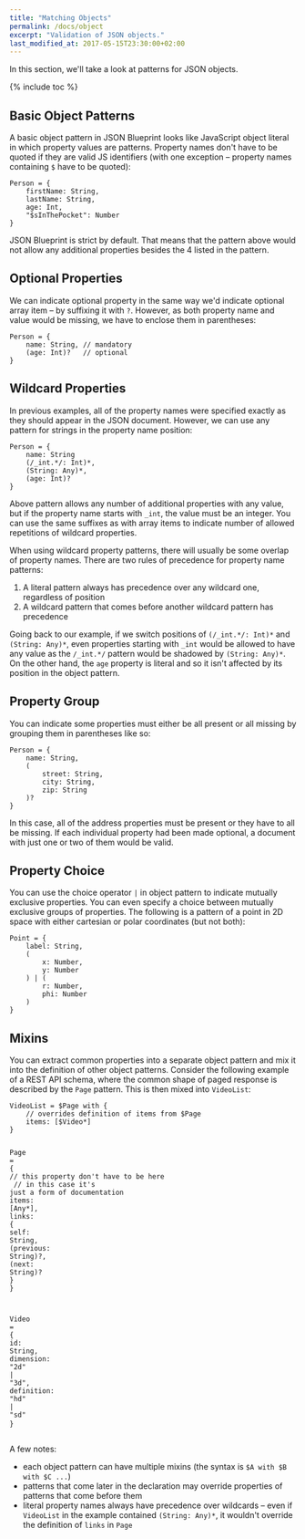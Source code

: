 ```yaml
---
title: "Matching Objects"
permalink: /docs/object
excerpt: "Validation of JSON objects."
last_modified_at: 2017-05-15T23:30:00+02:00
---
```


In this section, we'll take a look at patterns for JSON objects.

{% include toc %}

## Basic Object Patterns
A basic object pattern in JSON Blueprint looks like JavaScript object literal in which property values are patterns. Property names don't have to be quoted if they are valid JS identifiers (with one exception – property names containing `$` have to be quoted):
<div class="highlighter-rouge language-json-blueprint">
<pre class="highlight">
<code><span class="nx">Person</span><span class="w"> </span><span class="o">=</span><span class="w"> </span><span class="p">{</span><span class="w">
    </span><span class="na">firstName</span><span class="p">:</span><span class="w"> </span><span class="nb">String</span><span class="p">,</span><span class="w">
    </span><span class="na">lastName</span><span class="p">:</span><span class="w"> </span><span class="nb">String</span><span class="p">,</span><span class="w">
    </span><span class="na">age</span><span class="p">:</span><span class="w"> </span><span class="nb">Int</span><span class="p">,</span><span class="w">
    </span><span class="s2">"$sInThePocket"</span><span class="p">:</span><span class="w"> </span><span class="nb">Number</span><span class="w">
</span><span class="p">}</span></code>
</pre>
</div>

JSON Blueprint is strict by default. That means that the pattern above would not allow any additional properties besides the 4 listed in the pattern.

## Optional Properties
We can indicate optional property in the same way we'd indicate optional array item – by suffixing it with `?`. However, as both property name and value would be missing, we have to enclose them in parentheses:
<div class="highlighter-rouge language-json-blueprint">
<pre class="highlight">
<code><span class="nx">Person</span><span class="w"> </span><span class="o">=</span><span class="w"> </span><span class="p">{</span><span class="w">
    </span><span class="na">name</span><span class="p">:</span><span class="w"> </span><span class="nb">String</span><span class="p">,</span><span class="w"> </span><span class="c1">// mandatory
</span><span class="w">    </span><span class="p">(</span><span class="na">age</span><span class="p">:</span><span class="w"> </span><span class="nb">Int</span><span class="p">)</span><span class="o">?</span><span class="w">   </span><span class="c1">// optional
</span><span class="p">}</span></code>
</pre>
</div>

## Wildcard Properties
In previous examples, all of the property names were specified exactly as they should appear in the JSON document. However, we can use any pattern for strings in the property name position:
<div class="highlighter-rouge language-json-blueprint">
<pre class="highlight">
<code><span class="nx">Person</span><span class="w"> </span><span class="o">=</span><span class="w"> </span><span class="p">{</span><span class="w">
    </span><span class="na">name</span><span class="p">:</span><span class="w"> </span><span class="nb">String</span><span class="w">
    </span><span class="p">(</span><span class="sr">/_int.*/</span><span class="p">:</span><span class="w"> </span><span class="nb">Int</span><span class="p">)</span><span class="o">*</span><span class="p">,</span><span class="w">
    </span><span class="p">(</span><span class="na">String</span><span class="p">:</span><span class="w"> </span><span class="nx">Any</span><span class="p">)</span><span class="o">*</span><span class="p">,</span><span class="w">
    </span><span class="p">(</span><span class="na">age</span><span class="p">:</span><span class="w"> </span><span class="nb">Int</span><span class="p">)</span><span class="o">?</span><span class="w">
</span><span class="p">}</span></code>
</pre>
</div>

Above pattern allows any number of additional properties with any value, but if the property name starts with `_int`, the value must be an integer. You can use the same suffixes as with array items to indicate number of allowed repetitions of wildcard properties.

When using wildcard property patterns, there will usually be some overlap of property names. There are two rules of precedence for property name patterns:
1. A literal pattern always has precedence over any wildcard one, regardless of position
2. A wildcard pattern that comes before another wildcard pattern has precedence

Going back to our example, if we switch positions of `(/_int.*/: Int)*` and `(String: Any)*`, even properties starting with `_int` would be allowed to have any value as the `/_int.*/` pattern would be shadowed by `(String: Any)*`. On the other hand, the `age` property is literal and so it isn't affected by its position in the object pattern.

## Property Group
You can indicate some properties must either be all present or all missing by grouping them in parentheses like so:
<div class="highlighter-rouge language-json-blueprint">
<pre class="highlight">
<code><span class="nx">Person</span><span class="w"> </span><span class="o">=</span><span class="w"> </span><span class="p">{</span><span class="w">
    </span><span class="na">name</span><span class="p">:</span><span class="w"> </span><span class="nb">String</span><span class="p">,</span><span class="w">
    </span><span class="p">(</span><span class="w">
        </span><span class="na">street</span><span class="p">:</span><span class="w"> </span><span class="nb">String</span><span class="p">,</span><span class="w">
        </span><span class="na">city</span><span class="p">:</span><span class="w"> </span><span class="nb">String</span><span class="p">,</span><span class="w">
        </span><span class="na">zip</span><span class="p">:</span><span class="w"> </span><span class="nb">String</span><span class="w">
    </span><span class="p">)</span><span class="o">?</span><span class="w">
</span><span class="p">}</span></code>
</pre>
</div>

In this case, all of the address properties must be present or they have to all be missing. If each individual property had been made optional, a document with just one or two of them would be valid.

## Property Choice
You can use the choice operator `|` in object pattern to indicate mutually exclusive properties. You can even specify a choice between mutually exclusive groups of properties. The following is a pattern of a point in 2D space with either cartesian or polar coordinates (but not both):
<div class="highlighter-rouge language-json-blueprint">
<pre class="highlight">
<code><span class="nx">Point</span><span class="w"> </span><span class="o">=</span><span class="w"> </span><span class="p">{</span><span class="w">
    </span><span class="na">label</span><span class="p">:</span><span class="w"> </span><span class="nb">String</span><span class="p">,</span><span class="w">
    </span><span class="p">(</span><span class="w">
        </span><span class="na">x</span><span class="p">:</span><span class="w"> </span><span class="nb">Number</span><span class="p">,</span><span class="w">
        </span><span class="na">y</span><span class="p">:</span><span class="w"> </span><span class="nb">Number</span><span class="w">
    </span><span class="p">)</span><span class="w"> </span><span class="o">|</span><span class="w"> </span><span class="p">(</span><span class="w">
        </span><span class="na">r</span><span class="p">:</span><span class="w"> </span><span class="nb">Number</span><span class="p">,</span><span class="w">
        </span><span class="na">phi</span><span class="p">:</span><span class="w"> </span><span class="nb">Number</span><span class="w">
    </span><span class="p">)</span><span class="w">
</span><span class="p">}</span></code>
</pre>
</div>

## Mixins
You can extract common properties into a separate object pattern and mix it into the definition of other object patterns. Consider the following example of a REST API schema, where the common shape of paged response is described by the `Page` pattern. This is then mixed into `VideoList`:
<div class="highlighter-rouge language-json-blueprint">
<pre class="highlight">
<code><span class="nx">VideoList</span><span class="w"> </span><span class="o">=</span><span class="w"> </span><span class="nv">$Page</span><span class="w"> </span><span class="kr">with</span><span class="w"> </span><span class="p">{</span><span class="w">
    </span><span class="c1">// overrides definition of items from $Page
</span><span class="w">    </span><span class="na">items</span><span class="p">:</span><span class="w"> </span><span class="p">[</span><span class="nv">$Video</span><span class="o">*</span><span class="p">]</span><span class="w">
</span><span class="p">}</span><span class="w">

</span><span class="nx">Page</span><span class="w"> </span><span class="o">=</span><span class="w">  </span><span class="p">{</span><span class="w">
    </span><span class="c1">// this property don't have to be here
</span><span class="w">    </span><span class="c1">// in this case it's just a form of documentation
</span><span class="w">    </span><span class="na">items</span><span class="p">:</span><span class="w"> </span><span class="p">[</span><span class="nx">Any</span><span class="o">*</span><span class="p">],</span><span class="w">
    </span><span class="na">links</span><span class="p">:</span><span class="w"> </span><span class="p">{</span><span class="w">
        </span><span class="na">self</span><span class="p">:</span><span class="w"> </span><span class="nb">String</span><span class="p">,</span><span class="w">
        </span><span class="p">(</span><span class="na">previous</span><span class="p">:</span><span class="w"> </span><span class="nb">String</span><span class="p">)</span><span class="o">?</span><span class="p">,</span><span class="w">
        </span><span class="p">(</span><span class="na">next</span><span class="p">:</span><span class="w"> </span><span class="nb">String</span><span class="p">)</span><span class="o">?</span><span class="w">
    </span><span class="p">}</span><span class="w">
</span><span class="p">}</span><span class="w">

</span><span class="nx">Video</span><span class="w"> </span><span class="o">=</span><span class="w"> </span><span class="p">{</span><span class="w">
    </span><span class="na">id</span><span class="p">:</span><span class="w"> </span><span class="nb">String</span><span class="p">,</span><span class="w">
    </span><span class="na">dimension</span><span class="p">:</span><span class="w"> </span><span class="s2">"2d"</span><span class="w"> </span><span class="o">|</span><span class="w"> </span><span class="s2">"3d"</span><span class="p">,</span><span class="w">
    </span><span class="na">definition</span><span class="p">:</span><span class="w"> </span><span class="s2">"hd"</span><span class="w"> </span><span class="o">|</span><span class="w"> </span><span class="s2">"sd"</span><span class="w">
</span><span class="p">}</span></code>
</pre>
</div>

A few notes:
* each object pattern can have multiple mixins (the syntax is `$A with $B with $C ...`)
* patterns that come later in the declaration may override properties of patterns that come before them
* literal property names always have precedence over wildcards – even if `VideoList` in the example contained `(String: Any)*`, it wouldn't override the definition of `links` in `Page`